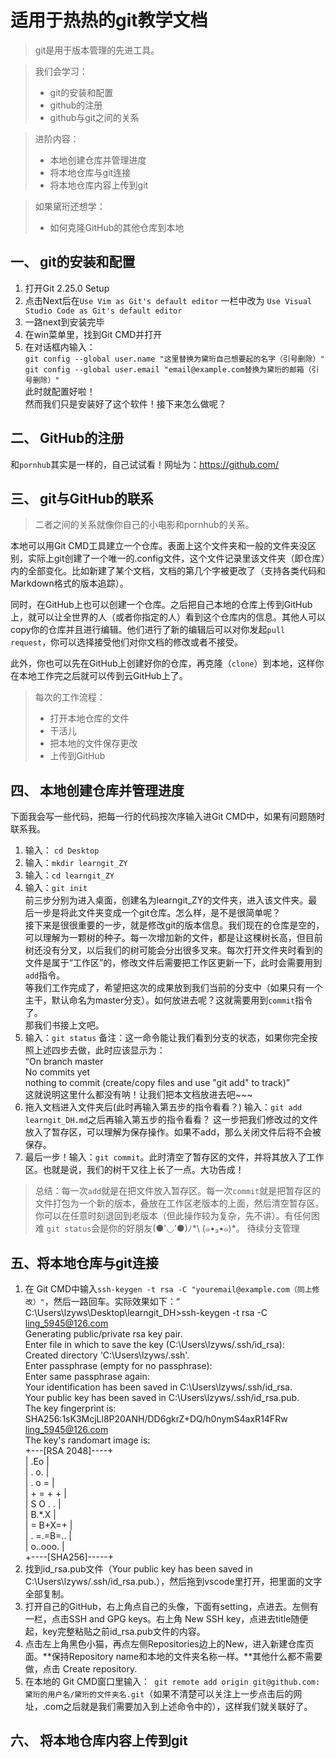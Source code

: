 # 适用于热热的git教学文档
>git是用于版本管理的先进工具。  

>我们会学习：  
>+ git的安装和配置  
>+ github的注册  
>+ github与git之间的关系  

>进阶内容：   
>+ 本地创建仓库并管理进度
>+ 将本地仓库与git连接
>+ 将本地仓库内容上传到git

>如果黛珩还想学：
>+ 如何克隆GitHub的其他仓库到本地

## 一、 git的安装和配置
1. 打开Git 2.25.0 Setup
2. 点击Next后在`Use Vim as Git's default editor` 一栏中改为 `Use Visual Studio Code as Git's default editor`
3. 一路next到安装完毕
4. 在win菜单里，找到Git CMD并打开  
5. 在对话框内输入：  
    ```git config --global user.name "这里替换为黛珩自己想要起的名字（引号删除）"```  
    ```git config --global user.email "email@example.com替换为黛珩的邮箱（引号删除）"```  
此时就配置好啦！   
然而我们只是安装好了这个软件！接下来怎么做呢？

## 二、 GitHub的注册  
和`pornhub`其实是一样的，自己试试看！网址为：https://github.com/

## 三、 git与GitHub的联系
>二者之间的关系就像你自己的小电影和pornhub的关系。  

本地可以用Git CMD工具建立一个仓库。表面上这个文件夹和一般的文件夹没区别，实际上git创建了一个唯一的.config文件，这个文件记录里该文件夹（即仓库）内的全部变化。比如新建了某个文档，文档的第几个字被更改了（支持各类代码和Markdown格式的版本追踪）。

同时，在GitHub上也可以创建一个仓库。之后把自己本地的仓库上传到GitHub上，就可以让全世界的人（或者你指定的人）看到这个仓库内的信息。其他人可以copy你的仓库并且进行编辑。他们进行了新的编辑后可以对你发起`pull request`，你可以选择接受他们对你文档的修改或者不接受。

此外，你也可以先在GitHub上创建好你的仓库，再克隆（`clone`）到本地，这样你在本地工作完之后就可以传到云GitHub上了。

>每次的工作流程：  
>+ 打开本地仓库的文件
>+ 干活儿
>+ 把本地的文件保存更改
>+ 上传到GitHub

## 四、 本地创建仓库并管理进度  
下面我会写一些代码，把每一行的代码按次序输入进Git CMD中，如果有问题随时联系我。  
1. 输入： ```cd Desktop```  
2. 输入：```mkdir learngit_ZY```  
3. 输入：```cd learngit_ZY```  
4. 输入：```git init```  
前三步分别为进入桌面，创建名为learngit_ZY的文件夹，进入该文件夹。最后一步是将此文件夹变成一个git仓库。怎么样，是不是很简单呢？  
接下来是很很重要的一步，就是修改git的版本信息。我们现在的仓库是空的，可以理解为一颗树的种子。每一次增加新的文件，都是让这棵树长高，但目前树还没有分叉，以后我们的树可能会分出很多叉来。每次打开文件夹时看到的文件是属于“工作区”的，修改文件后需要把工作区更新一下，此时会需要用到`add`指令。  
等我们工作完成了，希望把这次的成果放到我们当前的分支中（如果只有一个主干，默认命名为master分支）。如何放进去呢？这就需要用到`commit`指令了。  
那我们书接上文吧。  
5. 输入：```git status``` 备注：这一命令能让我们看到分支的状态，如果你完全按照上述四步去做，此时应该显示为：  
“On branch master  
No commits yet  
nothing to commit (create/copy files and use "git add" to track)”  
这就说明这里什么都没有呐！让我们把本文档放进去吧~~~
6. 拖入文档进入文件夹后(此时再输入第五步的指令看看？) 输入：```git add learngit_DH.md```之后再输入第五步的指令看看？ 这一步把我们修改过的文件放入了暂存区，可以理解为保存操作。如果不add，那么关闭文件后将不会被保存。 
7. 最后一步！输入：```git commit```。此时清空了暂存区的文件，并将其放入了工作区。也就是说，我们的树干又往上长了一点。大功告成！
>总结：每一次`add`就是在把文件放入暂存区。每一次`commit`就是把暂存区的文件打包为一个新的版本，叠放在工作区老版本的上面，然后清空暂存区。你可以在任意时刻退回到老版本（但此操作较为复杂，先不讲）。有任何困难 `git status`会是你的好朋友(●'◡'●)ﾉ*\ (๑•₃•๑)*。
待续分支管理

## 五、将本地仓库与git连接
1. 在 Git CMD中输入`ssh-keygen -t rsa -C "youremail@example.com（同上修改）"`，然后一路回车。实际效果如下：“  
C:\Users\lzyws\Desktop\learngit_DH>ssh-keygen -t rsa -C ling_5945@126.com  
Generating public/private rsa key pair.  
Enter file in which to save the key (C:\Users\lzyws/.ssh/id_rsa):  
Created directory 'C:\Users\lzyws/.ssh'.  
Enter passphrase (empty for no passphrase):  
Enter same passphrase again:  
Your identification has been saved in C:\Users\lzyws/.ssh/id_rsa.  
Your public key has been saved in C:\Users\lzyws/.ssh/id_rsa.pub.  
The key fingerprint is:  
SHA256:1sK3McjLl8P20ANH/DD6gkrZ+DQ/h0nymS4axR14FRw ling_5945@126.com  
The key's randomart image is:  
+---[RSA 2048]----+  
|           .Eo   |  
|         . o.    |  
|        . o =    |  
|       + = + +   |  
|        S O . .  |  
|       B.*.X     |  
|      = B+X=+    |  
|     . =.=B=..   |  
|      o..ooo.    |  
+----[SHA256]-----+  
2. 找到id_rsa.pub文件（Your public key has been saved in C:\Users\lzyws/.ssh/id_rsa.pub.），然后拖到vscode里打开，把里面的文字全部复制。
3. 打开自己的GitHub，右上角点自己的头像，下面有setting，点进去。左侧有一栏，点击SSH and GPG keys。右上角 New SSH key，点进去title随便起，key完整粘贴之前id_rsa.pub文件的内容。
4. 点击左上角黑色小猫，再点左侧Repositories边上的New，进入新建仓库页面。**保持Repository name和本地的文件夹名称一样。**其他什么都不需要做，点击 Create repository.
5. 在本地的 Git CMD窗口里输入：` git remote add origin git@github.com:黛珩的用户名/黛珩的文件夹名.git`（如果不清楚可以关注上一步点击后的网址，.com之后就是我们需要加入到上述命令中的），这样我们就关联好了。

## 六、 将本地仓库内容上传到git
